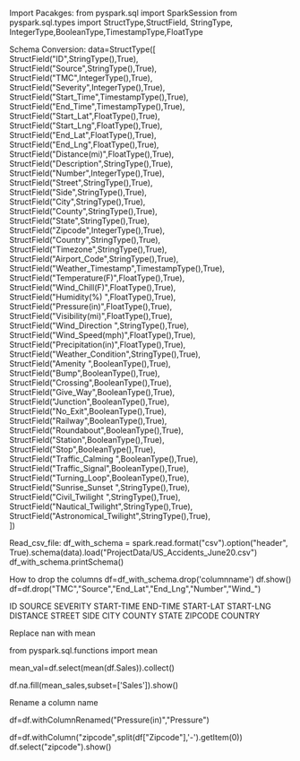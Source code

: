 


Import Pacakges:
from pyspark.sql import SparkSession
from pyspark.sql.types import StructType,StructField, StringType, IntegerType,BooleanType,TimestampType,FloatType

Schema Conversion:
data=StructType([\
StructField("ID",StringType(),True),\
StructField("Source",StringType(),True),\
StructField("TMC",IntegerType(),True),\
StructField("Severity",IntegerType(),True),\
StructField("Start_Time",TimestampType(),True),\
StructField("End_Time",TimestampType(),True),\
StructField("Start_Lat",FloatType(),True),\
StructField("Start_Lng",FloatType(),True),\
StructField("End_Lat",FloatType(),True),\
StructField("End_Lng",FloatType(),True),\
StructField("Distance(mi)",FloatType(),True),\
StructField("Description",StringType(),True),\
StructField("Number",IntegerType(),True),\
StructField("Street",StringType(),True),\
StructField("Side",StringType(),True),\
StructField("City",StringType(),True),\
StructField("County",StringType(),True),\
StructField("State",StringType(),True),\
StructField("Zipcode",IntegerType(),True),\
StructField("Country",StringType(),True),\
StructField("Timezone",StringType(),True),\
StructField("Airport_Code",StringType(),True),\
StructField("Weather_Timestamp",TimestampType(),True),\
StructField("Temperature(F)",FloatType(),True),\
StructField("Wind_Chill(F)",FloatType(),True),\
StructField("Humidity(%)  ",FloatType(),True),\
StructField("Pressure(in)",FloatType(),True),\
StructField("Visibility(mi)",FloatType(),True),\
StructField("Wind_Direction ",StringType(),True),\
StructField("Wind_Speed(mph)",FloatType(),True),\
StructField("Precipitation(in)",FloatType(),True),\
StructField("Weather_Condition",StringType(),True),\
StructField("Amenity ",BooleanType(),True),\
StructField("Bump",BooleanType(),True),\
StructField("Crossing",BooleanType(),True),\
StructField("Give_Way",BooleanType(),True),\
StructField("Junction",BooleanType(),True),\
StructField("No_Exit",BooleanType(),True),\
StructField("Railway",BooleanType(),True),\
StructField("Roundabout",BooleanType(),True),\
StructField("Station",BooleanType(),True),\
StructField("Stop",BooleanType(),True),\
StructField("Traffic_Calming ",BooleanType(),True),\
StructField("Traffic_Signal",BooleanType(),True),\
StructField("Turning_Loop",BooleanType(),True),\
StructField("Sunrise_Sunset ",StringType(),True),\
StructField("Civil_Twilight  ",StringType(),True),\
StructField("Nautical_Twilight",StringType(),True),\
StructField("Astronomical_Twilight",StringType(),True),\
])


Read_csv_file:
df_with_schema = spark.read.format("csv").option("header", True).schema(data).load("ProjectData/US_Accidents_June20.csv")
df_with_schema.printSchema()

How to drop the columns
df=df_with_schema.drop('columnname')
df.show()
df=df.drop("TMC","Source","End_Lat","End_Lng","Number","Wind_")




ID
SOURCE
SEVERITY
START-TIME
END-TIME
START-LAT
START-LNG
DISTANCE
STREET
SIDE
CITY
COUNTY
STATE
ZIPCODE
COUNTRY



Replace nan with mean

from pyspark.sql.functions import mean

mean_val=df.select(mean(df.Sales)).collect()

df.na.fill(mean_sales,subset=['Sales']).show()

Rename a column name

df=df.withColumnRenamed("Pressure(in)","Pressure")


df=df.withColumn("zipcode",split(df["Zipcode"],'-').getItem(0))
df.select("zipcode").show()

































